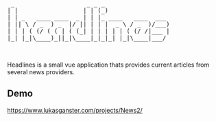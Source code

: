 <pre>
 
 _                    _ _ _                  
| |                  | | (_)                 
| | _   ____ ____  _ | | |_ ____   ____  ___ 
| || \ / _  ) _  |/ || | | |  _ \ / _  )/___)
| | | ( (/ ( ( | ( (_| | | | | | ( (/ /|___ |
|_| |_|\____)_||_|\____|_|_|_| |_|\____|___/ 

                                             
</pre>
Headlines is a small vue application thats provides current articles from several news providers.

## Demo
https://www.lukasganster.com/projects/News2/
